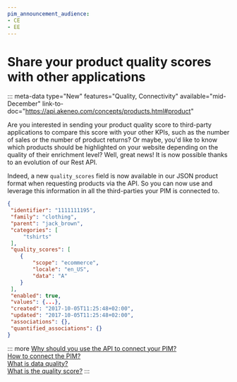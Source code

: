 ```yaml
---
pim_announcement_audience:
- CE
- EE
---
```


# Share your product quality scores with other applications
::: meta-data type="New" features="Quality, Connectivity" available="mid-December" link-to-doc="https://api.akeneo.com/concepts/products.html#product"

Are you interested in sending your product quality score to third-party applications to compare this score with your other KPIs, such as the number of sales or the number of product returns? Or maybe, you'd like to know which products should be highlighted on your website depending on the quality of their enrichment level? Well, great news! It is now possible thanks to an evolution of our Rest API. 

Indeed, a new `quality_scores` field is now available in our JSON product format when requesting products via the API. So you can now use and leverage this information in all the third-parties your PIM is connected to.

```json
{
 "identifier": "1111111195",
 "family": "clothing",
 "parent": "jack_brown",
 "categories": [
     "tshirts"
 ],
 "quality_scores": [
    {
        "scope": "ecommerce",
        "locale": "en_US",
        "data": "A"
    }
 ],
 "enabled": true,
 "values": {...},
 "created": "2017-10-05T11:25:48+02:00",
 "updated": "2017-10-05T11:25:48+02:00",
 "associations": {},
 "quantified_associations": {}
}
```

::: more
[Why should you use the API to connect your PIM?](https://api.akeneo.com/documentation/why-the-api.html)  
[How to connect the PIM?](../articles/how-to-connect-my-pim-legacy.html)  
[What is data quality?](../articles/understand-data-quality.html)  
[What is the quality score?](../articles/understand-data-quality.html#how-is-the-quality-score-calculated)
:::

